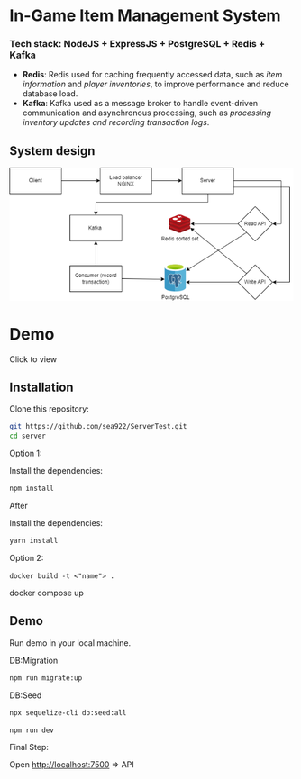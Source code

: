 # In-Game Item Management System

### Tech stack: NodeJS + ExpressJS + PostgreSQL + Redis + Kafka

- **Redis**: Redis used for caching frequently accessed data, such as *item information* and *player inventories*, to improve performance and reduce database load.
- **Kafka**: Kafka used as a message broker to handle event-driven communication and asynchronous processing, such as *processing inventory updates and recording transaction logs*.

## System design

![DB](/Design.png)

# Demo
Click to view






## Installation

Clone this repository:

```bash
git https://github.com/sea922/ServerTest.git
cd server
```

Option 1:

Install the dependencies:

```bash
npm install
```

After

Install the dependencies:

```bash
yarn install
```

Option 2:

`docker build -t <"name"> . `

docker compose up



## Demo

Run demo in your local machine.


DB:Migration

```bash
npm run migrate:up
```

DB:Seed

```bash
npx sequelize-cli db:seed:all
```

`npm run dev`


Final Step:

Open [http://localhost:7500](http://localhost:7500) => API




